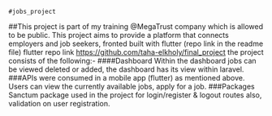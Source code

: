 	#jobs_project
##This project is part of my training @MegaTrust company which is allowed to be public.
This project aims to provide a platform that connects employers and job seekers, fronted built with flutter (repo link in the readme file)
flutter repo link https://github.com/taha-elkholy/final_project
the project consists of the following:- 
####Dashboard 
Within the dashboard jobs can be viewed deleted or added, the dashboard has its view within laravel.
###APIs were consumed in a mobile app (flutter) as mentioned above.
Users can view the currently available jobs, apply for a job.
###Packages 
Sanctum package used in the project for login/register & logout routes also, validation on user registration.
